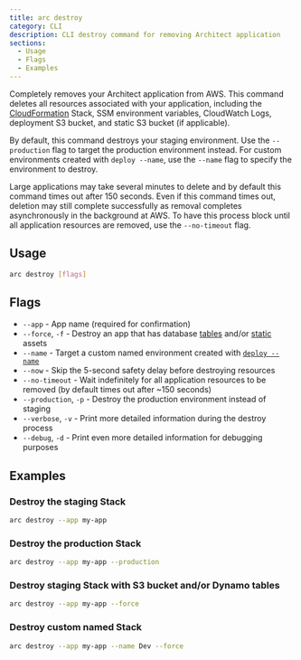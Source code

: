 ```yaml
---
title: arc destroy
category: CLI
description: CLI destroy command for removing Architect application
sections:
  - Usage
  - Flags
  - Examples
---
```


Completely removes your Architect application from AWS. This command deletes all resources associated with your application, including the [CloudFormation][cfn] Stack, SSM environment variables, CloudWatch Logs, deployment S3 bucket, and static S3 bucket (if applicable). 

By default, this command destroys your staging environment. Use the `--production` flag to target the production environment instead. For custom environments created with `deploy --name`, use the `--name` flag to specify the environment to destroy.

Large applications may take several minutes to delete and by default this command times out after 150 seconds. Even if this command times out, deletion may still complete successfully as removal completes asynchronously in the background at AWS. To have this process block until all application resources are removed, use the `--no-timeout` flag.

## Usage

```bash
arc destroy [flags]
```

## Flags

- `--app` - App name (required for confirmation)
- `--force`, `-f` - Destroy an app that has database [tables][tables] and/or [static][static] assets
- `--name` - Target a custom named environment created with [`deploy --name`][deploy]
- `--now` - Skip the 5-second safety delay before destroying resources
- `--no-timeout` - Wait indefinitely for all application resources to be removed (by default times out after ~150 seconds)
- `--production`, `-p` - Destroy the production environment instead of staging
- `--verbose`, `-v` - Print more detailed information during the destroy process
- `--debug`, `-d` - Print even more detailed information for debugging purposes

## Examples

### Destroy the staging Stack

```bash
arc destroy --app my-app
```

### Destroy the production Stack

```bash
arc destroy --app my-app --production
```

### Destroy staging Stack with S3 bucket and/or Dynamo tables

```bash
arc destroy --app my-app --force
```

### Destroy custom named Stack

```bash
arc destroy --app my-app --name Dev --force
```

[deploy]: deploy
[tables]: ../project-manifest/tables
[static]: ../project-manifest/static
[cfn]: https://docs.aws.amazon.com/AWSCloudFormation/latest/UserGuide/Welcome.html
